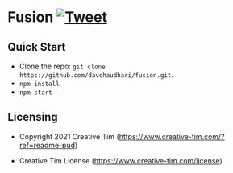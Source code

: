 # Fusion [![Tweet](https://img.shields.io/twitter/url/http/shields.io.svg?style=social&logo=twitter)](https://twitter.com/intent/tweet?url=https%3A%2F%2Fdemos.creative-tim.com%2Fpurity-ui-dashboard%2F&text=Check%20Purity%20UI%20Dashboard%20made%20by%20%40CreativeTim%20%26%20%40simmmple_web)


## Quick Start

- Clone the repo: `git clone https://github.com/davchaudhari/fusion.git`.
- `npm install`
- `npm start`


## Licensing

- Copyright 2021 Creative Tim (https://www.creative-tim.com/?ref=readme-pud)

- Creative Tim License (https://www.creative-tim.com/license)


